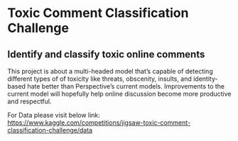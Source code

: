 # Toxic Comment Classification Challenge
## Identify and classify toxic online comments

This project is about a multi-headed model that’s capable of detecting different types of of toxicity like threats, obscenity, insults, and identity-based hate better than Perspective’s current models.
Improvements to the current model will hopefully help online discussion become more productive and respectful.

For Data please visit below link:
https://www.kaggle.com/competitions/jigsaw-toxic-comment-classification-challenge/data
